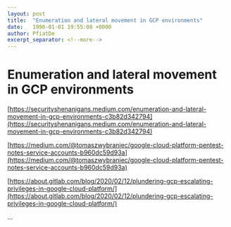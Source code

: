 ```yaml
---
layout: post
title:  "Enumeration and lateral movement in GCP environments"
date:   1990-01-01 19:55:00 +0000
author: PfiatDe
excerpt_separator: <!--more-->
---
```


# Enumeration and lateral movement in GCP environments

[https://securityshenanigans.medium.com/enumeration-and-lateral-movement-in-gcp-environments-c3b82d342794](https://securityshenanigans.medium.com/enumeration-and-lateral-movement-in-gcp-environments-c3b82d342794)

[https://medium.com/@tomaszwybraniec/google-cloud-platform-pentest-notes-service-accounts-b960dc59d93a](https://medium.com/@tomaszwybraniec/google-cloud-platform-pentest-notes-service-accounts-b960dc59d93a)

[https://about.gitlab.com/blog/2020/02/12/plundering-gcp-escalating-privileges-in-google-cloud-platform/](https://about.gitlab.com/blog/2020/02/12/plundering-gcp-escalating-privileges-in-google-cloud-platform/)

...
<!--more-->
